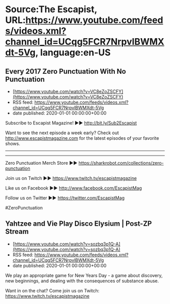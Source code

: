 # Source:The Escapist, URL:https://www.youtube.com/feeds/videos.xml?channel_id=UCqg5FCR7NrpvlBWMXdt-5Vg, language:en-US

## Every 2017 Zero Punctuation With No Punctuation
 - [https://www.youtube.com/watch?v=VC8eZoZSCFY](https://www.youtube.com/watch?v=VC8eZoZSCFY)
 - RSS feed: https://www.youtube.com/feeds/videos.xml?channel_id=UCqg5FCR7NrpvlBWMXdt-5Vg
 - date published: 2020-01-01 00:00:00+00:00

Subscribe to Escapist Magazine! ►► http://bit.ly/Sub2Escapist

Want to see the next episode a week early? Check out http://www.escapistmagazine.com for the latest episodes of your favorite shows.

---



---


Zero Punctuation Merch Store ►► https://sharkrobot.com/collections/zero-punctuation 

Join us on Twitch ►► https://www.twitch.tv/escapistmagazine 

Like us on Facebook ►► http://www.facebook.com/EscapistMag

Follow us on Twitter ►► https://twitter.com/EscapistMag

#ZeroPunctuation

## Yahtzee and Vie Play Disco Elysium | Post-ZP Stream
 - [https://www.youtube.com/watch?v=sozbq3p1Q-A](https://www.youtube.com/watch?v=sozbq3p1Q-A)
 - RSS feed: https://www.youtube.com/feeds/videos.xml?channel_id=UCqg5FCR7NrpvlBWMXdt-5Vg
 - date published: 2020-01-01 00:00:00+00:00

We play an appropriate game for New Years Day - a game about discovery, new beginnings, and dealing with the consequences of substance abuse.

Want in on the chat? Come join us on Twitch: https://www.twitch.tv/escapistmagazine

